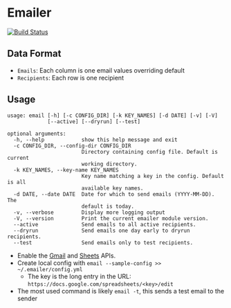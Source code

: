 Emailer
=============
[![Build Status](https://travis-ci.org/WhiteHalmos/emailer.svg?branch=master)](https://travis-ci.org/WhiteHalmos/emailer)

Data Format
-----------------------
- `Emails`: Each column is one email values overriding default
- `Recipients`: Each row is one recipient

Usage
-----
    usage: email [-h] [-c CONFIG_DIR] [-k KEY_NAMES] [-d DATE] [-v] [-V]
                 [--active] [--dryrun] [--test]

    optional arguments:
      -h, --help            show this help message and exit
      -c CONFIG_DIR, --config-dir CONFIG_DIR
                            Directory containing config file. Default is current
                            working directory.
      -k KEY_NAMES, --key-name KEY_NAMES
                            Key name matching a key in the config. Default is all
                            available key names.
      -d DATE, --date DATE  Date for which to send emails (YYYY-MM-DD). The
                            default is today.
      -v, --verbose         Display more logging output
      -V, --version         Print the current emailer module version.
      --active              Send emails to all active recipients.
      --dryrun              Send emails one day early to dryrun recipients.
      --test                Send emails only to test recipients.
* Enable the [Gmail](https://developers.google.com/gmail/api/quickstart/python)
  and [Sheets](https://developers.google.com/sheets/api/quickstart/python) APIs.
* Create local config with `email --sample-config >> ~/.emailer/config.yml`
    * The key is the long entry in the URL: `https://docs.google.com/spreadsheets/<key>/edit`
* The most used command is likely `email -t`, this sends a test email to the sender

